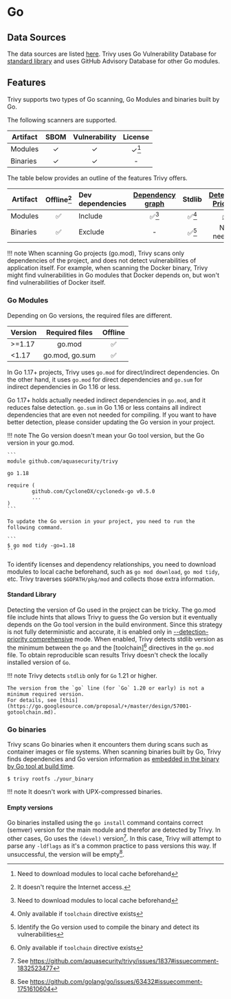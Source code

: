 # Go

## Data Sources
The data sources are listed [here](../../scanner/vulnerability.md#data-sources-1).
Trivy uses Go Vulnerability Database for [standard library](https://pkg.go.dev/std) and uses GitHub Advisory Database for other Go modules.

## Features
Trivy supports two types of Go scanning, Go Modules and binaries built by Go.

The following scanners are supported.

| Artifact | SBOM  | Vulnerability | License |
| -------- | :---: | :-----------: | :-----: |
| Modules  |   ✓   |       ✓       |  ✓[^2]  |
| Binaries |   ✓   |       ✓       |    -    |

The table below provides an outline of the features Trivy offers.

| Artifact | Offline[^1] | Dev dependencies | [Dependency graph][dependency-graph] | Stdlib | [Detection Priority][detection-priority] |
|----------|:-----------:|:-----------------|:------------------------------------:|:------:|:----------------------------------------:|
| Modules  |      ✅      | Include          |                ✅[^2]                 | ✅[^6]  |               [✅](#stdlib)               |
| Binaries |      ✅      | Exclude          |                  -                   | ✅[^4]  |                Not needed                |

!!! note
    When scanning Go projects (go.mod), Trivy scans only dependencies of the project, and does not detect vulnerabilities of application itself. 
    For example, when scanning the Docker binary, Trivy might find vulnerabilities in Go modules that Docker depends on, but won't find 
    vulnerabilities of Docker itself.

### Go Modules
Depending on Go versions, the required files are different.

| Version | Required files | Offline |
| ------- | :------------: | :-----: |
| \>=1.17 |     go.mod     |    ✅    |
| <1.17   | go.mod, go.sum |    ✅    |

In Go 1.17+ projects, Trivy uses `go.mod` for direct/indirect dependencies.
On the other hand, it uses `go.mod` for direct dependencies and `go.sum` for indirect dependencies in Go 1.16 or less.

Go 1.17+ holds actually needed indirect dependencies in `go.mod`, and it reduces false detection.
`go.sum` in Go 1.16 or less contains all indirect dependencies that are even not needed for compiling.
If you want to have better detection, please consider updating the Go version in your project.

!!! note
    The Go version doesn't mean your Go tool version, but the Go version in your go.mod.

    ```
    module github.com/aquasecurity/trivy
    
    go 1.18
    
    require (
            github.com/CycloneDX/cyclonedx-go v0.5.0
            ...
    )
    ```

    To update the Go version in your project, you need to run the following command.

    ```
    $ go mod tidy -go=1.18
    ```

To identify licenses and dependency relationships, you need to download modules to local cache beforehand,
such as `go mod download`, `go mod tidy`, etc.
Trivy traverses `$GOPATH/pkg/mod` and collects those extra information.

#### Standard Library
Detecting the version of Go used in the project can be tricky. The go.mod file include hints that allows Trivy to guess the Go version but it eventually depends on the Go tool version in the build environment. Since this strategy is not fully deterministic and accurate, it is enabled only in [--detection-priority comprehensive][detection-priority] mode. 
When enabled, Trivy detects stdlib version as the minimum between the `go` and the [toolchain][^6] directives in the `go.mod` file.
To obtain reproducible scan results Trivy doesn't check the locally installed version of `Go`.

!!! note
    Trivy detects `stdlib` only for `Go` 1.21 or higher.

    The version from the `go` line (for `Go` 1.20 or early) is not a minimum required version.
    For details, see [this](https://go.googlesource.com/proposal/+/master/design/57001-gotoolchain.md).    

### Go binaries
Trivy scans Go binaries when it encounters them during scans such as container images or file systems. 
When scanning binaries built by Go, Trivy finds dependencies and Go version information as [embedded in the binary by Go tool at build time](https://tip.golang.org/doc/go1.18#go-version).

```
$ trivy rootfs ./your_binary
```

!!! note
    It doesn't work with UPX-compressed binaries.

#### Empty versions
Go binaries installed using the `go install` command contains correct (semver) version for the main module and therefor are detected by Trivy. In other cases, Go uses the `(devel)` version[^3]. In this case, Trivy will attempt to parse any `-ldflags` as it's a common practice to pass versions this way. If unsuccessful, the version will be empty[^5].

[^1]: It doesn't require the Internet access.
[^2]: Need to download modules to local cache beforehand
[^3]: See https://github.com/aquasecurity/trivy/issues/1837#issuecomment-1832523477
[^4]: Identify the Go version used to compile the binary and detect its vulnerabilities
[^5]: See https://github.com/golang/go/issues/63432#issuecomment-1751610604
[^6]: Only available if `toolchain` directive exists

[dependency-graph]: ../../configuration/reporting.md#show-origins-of-vulnerable-dependencies
[toolchain]: https://go.dev/doc/toolchain
[detection-priority]: ../../scanner/vulnerability.md#detection-priority
